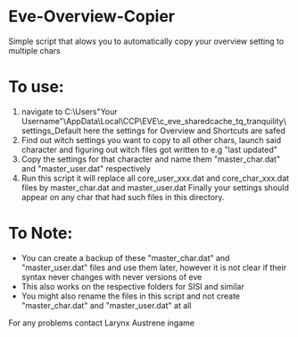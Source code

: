 # Eve-Overview-Copier
Simple script that alows you to automatically copy your overview setting to multiple chars

# To use:
1. navigate to C:\Users\"Your Username"\AppData\Local\CCP\EVE\c_eve_sharedcache_tq_tranquility\settings_Default
   here the settings for Overview and Shortcuts are safed
2. Find out witch settings you want to copy to all other chars, launch said character and figuring out witch files got written to e.g "last updated"
3. Copy the settings for that character and name them "master_char.dat" and "master_user.dat" respectively
4. Run this script it will  replace all core_user_xxx.dat and core_char_xxx.dat files by master_char.dat and master_user.dat
Finally your settings should appear on any char that had such files in this directory.

# To Note:
  - You can create a backup of these "master_char.dat" and "master_user.dat" files and use them later, however it is not clear if their syntax never changes with never versions of eve
  - This also works on the respective folders for SISI and similar
  - You might also rename the files in this script and not create  "master_char.dat" and "master_user.dat" at all

For any problems contact Larynx Austrene ingame
